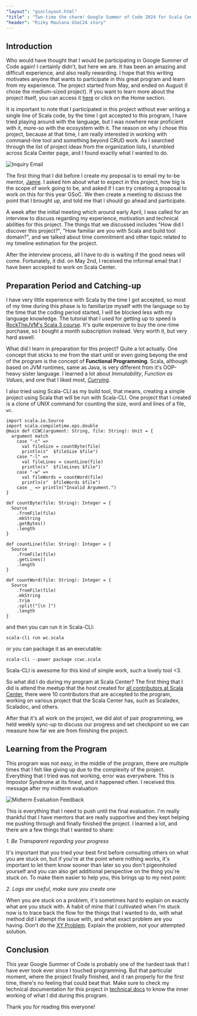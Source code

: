 ```yaml
---
"layout": "gsoclayout.html"
"title" : "Two-time the charm! Google Summer of Code 2024 for Scala Center"
"header": "Rizky Maulana GSoC24 story"
---
```


## Introduction
Who would have thought that I would be participating in Google Summer of Code again! I certainly didn’t, but here we are. It has been an amazing and difficult experience, and also really rewarding. I hope that this writing motivates anyone that wants to participate in this great program and learn from my experience. The project started from May, and ended on August (I chose the medium-sized project). If you want to learn more about the project itself, you can access it [here](https://miggy.moe/gsoc24) or click on the Home section.



It is important to note that I participated in this project without ever writing a single line of Scala code, by the time I got accepted to this program, I have tried playing around with the language, but I was nowhere near proficient with it, more-so with the ecosystem with it. The reason on why I chose this project, because at that time, I am really interested in working with command-line tool and something beyond CRUD work. As I searched through the list of project ideas from the organization lists, I stumbled across Scala Center page, and I found exactly what I wanted to do.

 ![Inquiry Email](../../img/gsoc24/email-1.png)


The first thing that I did before I create my proposal is to email my to-be mentor, [Jamie](https://www.linkedin.com/in/james-richard-thompson/). I asked him about what to expect in this project, how big is the scope of work going to be, and asked if I can try creating a proposal to work on this for this year GSoC. We then create a meeting to discuss the point that I brought up, and told me that I should go ahead and participate.

A week after the initial meeting which around early April, I was called for an interview to discuss regarding my experience, motivation and technical abilities for this project. The things that we discussed includes "How did I discover this project?", "How familiar are you with Scala and build tool domain?", and we talked about time commitment and other topic related to my timeline estimation for the project.

After the interview process, all I have to do is waiting if the good news will come. Fortunately, it did. on May 2nd, I received the informal email that I have been accepted to work on Scala Center.

## Preparation Period and Catching-up
I have very little experience with Scala by the time I got accepted, so most of my time during this phase is to familiarize myself with the language so by the time that the coding period started, I will be blocked less with my language knowledge. The tutorial that I used for getting up to speed is [RockTheJVM's Scala 3 course](https://rockthejvm.com/p/scala). It's quite expensive to buy the one-time purchase, so I bought a month subscription instead. Very worth it, but very hard aswell.

What did I learn in preparation for this project? Quite a lot actually. One concept that sticks to me from the start until or even going beyong the end of the program is the concept of **Functional Programming**. Scala, although based on JVM runtimes, same as Java, is very different from it's OOP-heavy sister language. I learned a lot about *Immutability*, *Function as Values*, and one that I liked most, [*Currying*](https://www.baeldung.com/scala/currying).

I also tried using Scala-CLI as my build tool, that means, creating a simple project using Scala that will be run with Scala-CLI. One project that I created is a clone of UNIX command for counting the size, word and lines of a file, `wc`.

```
import scala.io.Source
import scala.compiletime.ops.double
@main def CCWC(argument: String, file: String): Unit = {
  argument match
    case "-c" =>
      val fileSize = countByte(file)
      println(s"  $fileSize $file")
    case "-l" =>
      val fileLines = countLine(file)
      println(s"  $fileLines $file")
    case "-w" =>
      val fileWords = countWord(file)
      println(s"  $fileWords $file")
    case _ => println("Invalid Argument.")
}

def countByte(file: String): Integer = {
  Source
    .fromFile(file)
    .mkString
    .getBytes()
    .length
}

def countLine(file: String): Integer = {
  Source
    .fromFile(file)
    .getLines()
    .length
}

def countWord(file: String): Integer = {
  Source
    .fromFile(file)
    .mkString
    .trim
    .split("[\n ]")
    .length
}
```

and then you can run it in Scala-CLI:
```
scala-cli run wc.scala
```

or you can package it as an executable:
```
scala-cli --power package ccwc.scala
```

Scala-CLI is awesome for this kind of simple work, such a lovely tool <3.

So what did I do during my program at Scala Center? The first thing that I did is attend the meetup that the host created for [all contributors at Scala Center](https://www.linkedin.com/posts/scala-center_google-summer-of-code-activity-7213908994329821184-I1L6?utm_source=share&utm_medium=member_desktop), there were 10 contributors that are accepted to the program, working on various project that the Scala Center has, such as Scaladex, Scaladoc, and others.

After that it's all work on the project, we did alot of pair programming, we held weekly sync-up to discuss our progress and set checkpoint so we can measure how far we are from finishing the project.

## Learning from the Program
This program was not easy, in the middle of the program, there are multiple times that I felt like giving up due to the complexity of the project. Everything that I tried was not working, error was everywhere. This is Impostor Syndrome at its finest, and it happened often. I received this message after my midterm evaluation:

![Midterm Evaluation Feedback](../../img/gsoc24/experience-2.png)


This is everything that I need to push until the final evaluation. I'm really thankful that I have mentors that are really supportive and they kept helping me pushing through and finally finished the project. I learned a lot, and there are a few things that I wanted to share:

*1. Be Transparent regarding your progress*

It's important that you tried your best first before consulting others on what you are stuck on, but if you're at the point where nothing works, it's important to let them know sooner than later so you don't pigeonholed yourself and you can also get additional perspective on the thing you're stuck on. To make them easier to help you, this brings up to my next point:

*2. Logs are useful, make sure you create one*

When you are stuck on a problem, it's sometimes hard to explain on exactly what are you stuck with. A habit of mine that I cultivated when I'm stuck now is to trace back the flow for the things that I wanted to do, with what method did I attempt the issue with, and what exact problem are you having. Don't do the [XY Problem]("https://xyproblem.info/"). Explain the problem, not your attempted solution.

## Conclusion

This year Google Summer of Code is probably one of the hardest task that I have ever took ever since I touched programming. But that particular moment, where the project finally finished, and it ran properly for the first time, there's no feeling that could beat that. Make sure to check my technical documentation for this project in [technical docs](https://miggy.moe/gsoc24/technical) to know the inner working of what I did during this program.

Thank you for reading this everyone!